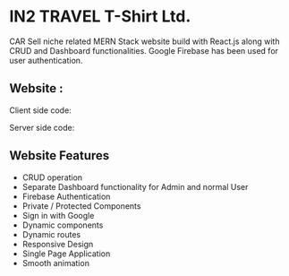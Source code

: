 # IN2 TRAVEL T-Shirt Ltd.

CAR Sell niche related MERN Stack website build with React.js along with CRUD and Dashboard functionalities. Google Firebase has been used for user authentication.

## Website :

Client side code:

Server side code:

## Website Features

- CRUD operation
- Separate Dashboard functionality for Admin and normal User
- Firebase Authentication
- Private / Protected Components
- Sign in with Google
- Dynamic components
- Dynamic routes
- Responsive Design
- Single Page Application
- Smooth animation
